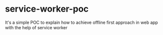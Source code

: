# service-worker-poc
It's a simple POC to explain how to achieve offline first approach in web app with the help of service worker
